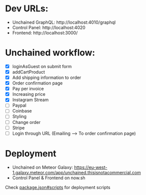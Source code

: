 # Dev URLs:

- Unchained GraphQL: http://localhost:4010/graphql
- Control Panel: http://localhost:4020
- Frontend: http://localhost:3000/

# Unchained workflow:

- [x] loginAsGuest on submit form
- [x] addCartProduct
- [x] Add shipping information to order
- [x] Order confirmation page
- [x] Pay per invoice
- [x] Increasing price
- [x] Instagram Stream
- [ ] Paypal
- [ ] Coinbase
- [ ] Styling
- [ ] Change order
- [ ] Stripe
- [ ] Login through URL (Emailing --> To order confirmation page)

# Deployment

- Unchained on Meteor Galaxy: https://eu-west-1.galaxy.meteor.com/app/unchained.thisisnotacommercial.com
- Control Panel & Frontend on now.sh

Check [package.json#scripts](./package.json) for deployment scripts
